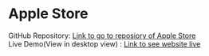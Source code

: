 # Apple Store
GitHub Repository: [Link to go to reposiory of Apple Store](https://github.com/OmBhandwaldar/Apple-Store)
<br>
Live Demo(View in desktop view) : [Link to see website live](https://ombhandwaldar.github.io/Apple-Store/)
